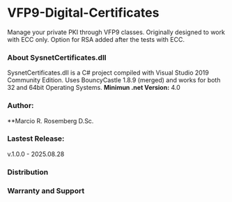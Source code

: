 # VFP9-Digital-Certificates
Manage your private PKI through VFP9 classes.
Originally designed to work with ECC only. Option for RSA added after the tests with ECC.

### About SysnetCertificates.dll
SysnetCertificates.dll is a C# project compiled with Visual Studio 2019 Community Edition.
Uses BouncyCastle 1.8.9 (merged) and works for both 32 and 64bit Operating Systems.
**Minimun .net Version:** 4.0

### Author:
**Marcio R. Rosemberg D.Sc.

### Lastest Release:
v.1.0.0 - 2025.08.28

### Distribution

### Warranty and Support
